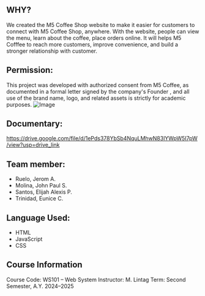 ## WHY?

We created the M5 Coffee Shop website to make it easier for customers to connect with M5 Coffee Shop, anywhere. 
With the website, people can view the menu, learn about the coffee, place orders online. 
It will helps M5 Cofffee to reach more customers, improve convenience, and build a stronger relationship with customer.

## Permission: 
This project was developed with authorized consent from M5 Coffee, as documented in a formal letter signed by the company's Founder
, and all use of the brand name, logo, and related assets is strictly for academic purposes.
![Image](https://github.com/user-attachments/assets/4b3b7d5b-12e4-4279-b13c-dbb94a4fcef7)

## Documentary:  
https://drive.google.com/file/d/1ePds378YbSb4NquLMhwN83lYWpW5I7pW/view?usp=drive_link


## Team member:
+ Ruelo, Jerom A.
+ Molina, John Paul S.
+ Santos, Elijah Alexis P.
+ Trinidad, Eunice C.

## Language Used:
+ HTML
+ JavaScript
+  CSS

## Course Information
Course Code: WS101 – Web System
Instructor: M. Lintag
Term: Second Semester, A.Y. 2024–2025

